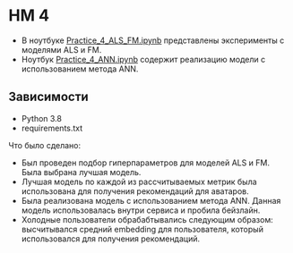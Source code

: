 # HM 4

* В ноутбуке [Practice_4_ALS_FM.ipynb](Practice_4_ALS_FM.ipynb) представлены эксперименты с моделями ALS и FM. 
* Ноутбук [Practice_4_ANN.ipynb](Practice_4_ANN.ipynb) содержит реализацию модели с использованием метода ANN.

## Зависимости

* Python 3.8
* requirements.txt

Что было сделано:
* Был проведен подбор гиперпараметров для моделей ALS и FM. Была выбрана лучшая модель.
* Лучшая модель по каждой из рассчитываемых метрик была использована для получения рекомендаций для аватаров.
* Была реализована модель с использованием метода ANN. Данная модель использовалась внутри сервиса и пробила бейзлайн.
* Холодные пользователи обрабабтывались следующим образом: высчитывался средний embedding для пользователя, который
использовался для получения рекомендаций.
